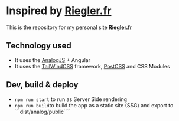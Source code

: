 


# Inspired by [**Riegler.fr**](https://github.com/JeanMeche/riegler.fr)
This is the repository for my personal site [**Riegler.fr**](https://riegler.fr)

## Technology used

- It uses the [AnalogJS](https://analogjs.org/) + Angular
- It uses the [TailWindCSS](https://tailwindcss.com/) framework, [PostCSS](https://postcss.org/) and CSS Modules

## Dev, build & deploy

- `npm run start` to run as Server Side rendering
- `npm run build`to build the app as a static site (SSG) and export to ```dist/analog/public````
